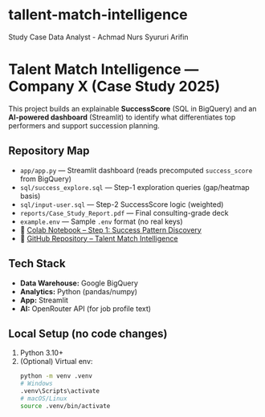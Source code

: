# tallent-match-intelligence
Study Case Data Analyst - Achmad Nurs Syururi Arifin

# Talent Match Intelligence — Company X (Case Study 2025)

This project builds an explainable **SuccessScore** (SQL in BigQuery) and an **AI-powered dashboard** (Streamlit) to identify what differentiates top performers and support succession planning.

## Repository Map
- `app/app.py` — Streamlit dashboard (reads precomputed `success_score` from BigQuery)
- `sql/success_explore.sql` — Step-1 exploration queries (gap/heatmap basis)
- `sql/input-user.sql` — Step-2 SuccessScore logic (weighted)
- `reports/Case_Study_Report.pdf` — Final consulting-grade deck
- `example.env` — Sample `.env` format (no real keys)
- 📘 [Colab Notebook – Step 1: Success Pattern Discovery](https://colab.research.google.com/drive/1pFJnN7hCbllWqZsN5msHPhcRl-F0jxAY)
- 🐙 [GitHub Repository – Talent Match Intelligence](https://github.com/achmadarifin31/tallent-match-intelligence.git)

## Tech Stack
- **Data Warehouse:** Google BigQuery
- **Analytics:** Python (pandas/numpy)
- **App:** Streamlit
- **AI:** OpenRouter API (for job profile text)

## Local Setup (no code changes)
1. Python 3.10+  
2. (Optional) Virtual env:
   ```bash
   python -m venv .venv
   # Windows
   .venv\Scripts\activate
   # macOS/Linux
   source .venv/bin/activate

